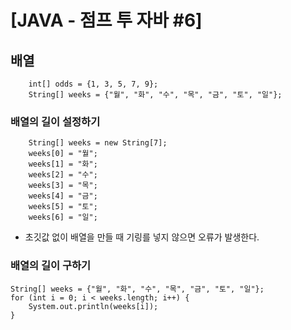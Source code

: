 # [JAVA - 점프 투 자바 #6] 

## 배열

```
    int[] odds = {1, 3, 5, 7, 9};
    String[] weeks = {"월", "화", "수", "목", "금", "토", "일"};
```

### 배열의 길이 설정하기
```
    String[] weeks = new String[7];
    weeks[0] = "월";
    weeks[1] = "화";
    weeks[2] = "수";
    weeks[3] = "목";
    weeks[4] = "금";
    weeks[5] = "토";
    weeks[6] = "일";
```
* 초깃값 없이 배열을 만들 때 기링를 넣지 않으면 오류가 발생한다.
### 배열의 길이 구하기
```
String[] weeks = {"월", "화", "수", "목", "금", "토", "일"};
for (int i = 0; i < weeks.length; i++) {
    System.out.println(weeks[i]);
}
```